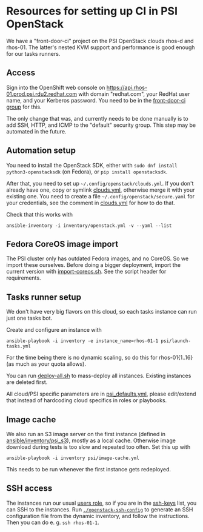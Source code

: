 Resources for setting up CI in PSI OpenStack
============================================

We have a "front-door-ci" project on the PSI OpenStack clouds rhos-d and rhos-01. The latter's nested KVM support and performance is good enough for our tasks runners.

Access
------
Sign into the OpenShift web console on https://api.rhos-01.prod.psi.rdu2.redhat.com with domain "redhat.com", your RedHat user name, and your Kerberos password. You need to be in the [front-door-ci group](https://rover.redhat.com/groups/group/front-door-ci) for this.

The only change that was, and currently needs to be done manually is to add SSH, HTTP, and ICMP to the "default" security group. This step may be automated in the future.

Automation setup
----------------

You need to install the OpenStack SDK, either with `sudo dnf install python3-openstacksdk` (on Fedora), or `pip install openstacksdk`.

After that, you need to set up `~/.config/openstack/clouds.yml`. If you don't already have one, copy or symlink [clouds.yml](./clouds.yml), otherwise merge it with your existing one. You need to create a file `~/.config/openstack/secure.yaml` for your credentials, see the comment in [clouds.yml](./clouds.yml) for how to do that.

Check that this works with

    ansible-inventory -i inventory/openstack.yml -v --yaml --list

Fedora CoreOS image import
--------------------------
The PSI cluster only has outdated Fedora images, and no CoreOS. So we import
these ourselves. Before doing a bigger deployment, import the current version
with [import-coreos.sh](./import-coreos.sh). See the script header for
requirements.

Tasks runner setup
------------------
We don't have very big flavors on this cloud, so each tasks instance can run just one tasks bot.

Create and configure an instance with

    ansible-playbook -i inventory -e instance_name=rhos-01-1 psi/launch-tasks.yml

For the time being there is no dynamic scaling, so do this for rhos-01{1..16} (as much as your quota allows).

You can run [deploy-all.sh](./deploy-all.sh) to mass-deploy all instances. Existing instances are deleted first.

All cloud/PSI specific parameters are in [psi_defaults.yml](./psi_defaults.yml), please edit/extend that instead of hardcoding cloud specifics in roles or playbooks.

Image cache
-----------
We also run an S3 image server on the first instance (defined in [ansible/inventory/psi_s3](../inventory/psi_s3)), mostly as a local cache. Otherwise image download during tests is too slow and repeated too often. Set this up with

    ansible-playbook -i inventory psi/image-cache.yml

This needs to be run whenever the first instance gets redeployed.

SSH access
----------
The instances run our usual [users role](../roles/users/), so if you are in the [ssh-keys](../roles/users/tasks/ssh-keys) list, you can SSH to the instances. Run [`./openstack-ssh-config`](../openstack-ssh-config) to generate an SSH configuration file from the dynamic inventory, and follow the instructions. Then you can do e. g. `ssh rhos-01-1`.

